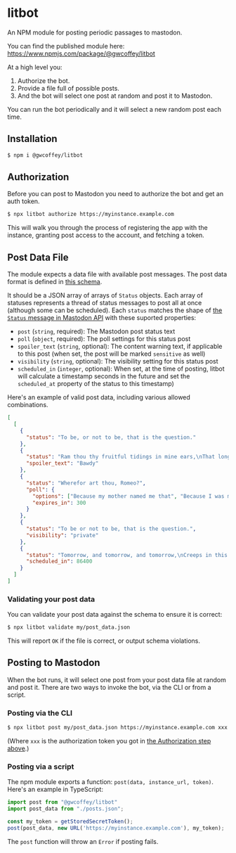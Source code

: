 # litbot

An NPM module for posting periodic passages to mastodon.

You can find the published module here: https://www.npmjs.com/package/@gwcoffey/litbot

At a high level you:
1. Authorize the bot.
2. Provide a file full of possible posts.
3. And the bot will select one post at random and post it to Mastodon.

You can run the bot periodically and it will select a new random post each time.

## Installation

```sh
$ npm i @gwcoffey/litbot
```

## Authorization

Before you can post to Mastodon you need to authorize the bot and get an auth token.

```sh
$ npx litbot authorize https://myinstance.example.com
```

This will walk you through the process of registering the app with the instance, granting post access to the account, and fetching a token.

## Post Data File

The module expects a data file with available post messages. The post data format is defined in [this schema][schema].

[schema]: https://github.com/gwcoffey/litbot/blob/main/src/schema/posts.schema.json

It should be a JSON array of arrays of `Status` objects. Each array of statuses represents a thread of status messages to post all at once (although some can be scheduled). Each `status` matches the shape of [the `Status` message in Mastodon API](https://docs.joinmastodon.org/methods/statuses/#form-data-parameters) with these suported properties:

* `post` (`string`, required): The Mastodon post status text
* `poll` (`object`, required): The poll settings for this status post
* `spoiler_text` (`string`, optional): The content warning text, if applicable to this post (when set, the post will be marked `sensitive` as well)
* `visibility` (`string`, optional): The visibility setting for this status post
* `scheduled_in` (`integer`, optional): When set, at the time of posting, litbot will calculate a timestamp <n> seconds in the future and set the `scheduled_at` property of the status to this timestamp)

Here's an example of valid post data, including various allowed combinations.

```json
[
  [
    {
      "status": "To be, or not to be, that is the question."
    },
    {
      "status": "Ram thou thy fruitful tidings in mine ears,\nThat long time have been barren.",
      "spoiler_text": "Bawdy"
    },
    {
      "status": "Wherefor art thou, Romeo?",
      "poll": {
        "options": ["Because my mother named me that", "Because I was meant to be"],
        "expires_in": 300
      }
    },
    {
      "status": "To be or not to be, that is the question.",
      "visibility": "private"
    },
    {
      "status": "Tomorrow, and tomorrow, and tomorrow,\nCreeps in this petty pace from day to day,",
      "scheduled_in": 86400
    }
  ]
]
```

### Validating your post data

You can validate your post data against the schema to ensure it is correct:

```sh
$ npx litbot validate my/post_data.json
```

This will report `OK` if the file is correct, or output schema violations.

## Posting to Mastodon

When the bot runs, it will select one post from your post data file at random and post it. There are two ways to invoke the bot, via the CLI or from a script.

### Posting via the CLI

```sh
$ npx litbot post my/post_data.json https://myinstance.example.com xxx
```
(Where `xxx` is the authorization token you got in [the Authorization step above](#Authorization).)

### Posting via a script

The npm module exports a function: `post(data, instance_url, token)`. Here's an example in TypeScript:

```typescript
import post from "@gwcoffey/litbot"
import post_data from "./posts.json";

const my_token = getStoredSecretToken();
post(post_data, new URL('https://myinstance.example.com'), my_token);
```

The `post` function will throw an `Error` if posting fails.
